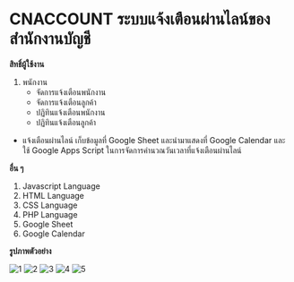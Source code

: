 # CNACCOUNT ระบบแจ้งเตือนผ่านไลน์ของสำนักงานบัญชี

**สิทธิ์ผู้ใช้งาน**  
  1. พนักงาน
      * จัดการแจ้งเตือนพนักงาน
      * จัดการแจ้งเตือนลูกค้า
      * ปฏิทินแจ้งเตือนพนักงาน
      * ปฏิทินแจ้งเตือนลูกค้า
  - แจ้งเตือนผ่านไลน์ เก็บข้อมูลที่ Google Sheet และนำมาแสดงที่ Google Calendar และใช้ Google Apps Script ในการจัดการคำนวณวันเวลาที่แจ้งเตือนผ่านไลน์

**อื่น ๆ**
  1. Javascript Language
  2. HTML Language
  3. CSS Language
  4. PHP Language
  5. Google Sheet  
  6. Google Calendar

**รูปภาพตัวอย่าง**

![1](https://github.com/ENOMBAN/MY_PROJECT/blob/main/TOTAL/CNACCOUNT/image/1.png)
![2](https://github.com/ENOMBAN/MY_PROJECT/blob/main/TOTAL/CNACCOUNT/image/2.png)
![3](https://github.com/ENOMBAN/MY_PROJECT/blob/main/TOTAL/CNACCOUNT/image/3.png)
![4](https://github.com/ENOMBAN/MY_PROJECT/blob/main/TOTAL/CNACCOUNT/image/4.png)
![5](https://github.com/ENOMBAN/MY_PROJECT/blob/main/TOTAL/CNACCOUNT/image/5.png)
